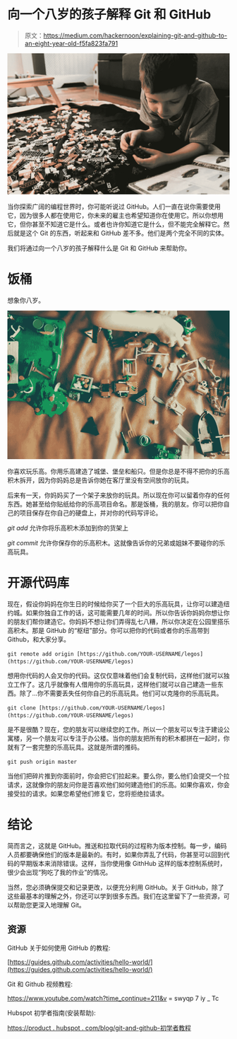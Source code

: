 # 向一个八岁的孩子解释 Git 和 GitHub

> 原文：<https://medium.com/hackernoon/explaining-git-and-github-to-an-eight-year-old-f5fa823fa791>

![](img/ebdefc7f7866f8d13e62013ed965b90b.png)

当你探索广阔的编程世界时，你可能听说过 GitHub。人们一直在说你需要使用它，因为很多人都在使用它，你未来的雇主也希望知道你在使用它。所以你想用它，但你甚至不知道它是什么。或者也许你知道它是什么，但不能完全解释它。然后就是这个 Git 的东西，听起来和 GitHub 差不多。他们是两个完全不同的实体。

我们将通过向一个八岁的孩子解释什么是 Git 和 GitHub 来帮助你。

# 饭桶

想象你八岁。

![](img/a223b6876cc0b78498ef69656d0c9407.png)

你喜欢玩乐高。你用乐高建造了城堡、堡垒和船只。但是你总是不得不把你的乐高积木拆开，因为你妈妈总是告诉你她在客厅里没有空间放你的玩具。

后来有一天，你妈妈买了一个架子来放你的玩具。所以现在你可以留着你存的任何东西。她甚至给你贴纸给你的乐高项目命名。那是饭桶，我的朋友。你可以把你自己的项目保存在你自己的硬盘上，并对你的代码写评论。

*git add* 允许你将乐高积木添加到你的货架上

*git commit* 允许你保存你的乐高积木。这就像告诉你的兄弟或姐妹不要碰你的乐高玩具。

# 开源代码库

现在，假设你妈妈在你生日的时候给你买了一个巨大的乐高玩具，让你可以建造纽约城。如果你独自工作的话，这可能需要几年的时间。所以你告诉你妈妈你想让你的朋友们帮你建造它。你妈妈不想让你们弄得乱七八糟，所以你决定在公园里搭乐高积木。那是 GitHub 的“枢纽”部分。你可以把你的代码或者你的乐高带到 Github，和大家分享。

`git remote add origin [https://github.com/YOUR-USERNAME/legos](https://github.com/YOUR-USERNAME/legos)`

想用你代码的人会叉你的代码。这仅仅意味着他们会复制代码，这样他们就可以独立工作了。这几乎就像有人借用你的乐高玩具，这样他们就可以自己建造一些东西。除了…你不需要丢失任何你自己的乐高玩具。他们可以克隆你的乐高玩具。

`git clone [https://github.com/YOUR-USERNAME/legos](https://github.com/YOUR-USERNAME/legos)`

是不是很酷？现在，您的朋友可以继续您的工作。所以一个朋友可以专注于建设公寓楼，另一个朋友可以专注于办公楼。当你的朋友把所有的积木都拼在一起时，你就有了一套完整的乐高玩具。这就是所谓的推码。

`git push origin master`

当他们把碎片推到你面前时，你会把它们拉起来。要么你，要么他们会提交一个拉请求，这就像你的朋友问你是否喜欢他们如何建造他们的乐高。如果你喜欢，你会接受拉的请求。如果您希望他们修复它，您将拒绝拉请求。

# 结论

简而言之，这就是 GitHub。推送和拉取代码的过程称为版本控制。每一步，编码人员都要确保他们的版本是最新的。有时，如果你弄乱了代码，你甚至可以回到代码的早期版本来消除错误。这样，当你使用像 GithHub 这样的版本控制系统时，很少会出现“狗吃了我的作业”的情况。

当然，您必须确保提交和记录更改，以便充分利用 GitHub。关于 GitHub，除了这些最基本的理解之外，你还可以学到很多东西。我们在这里留下了一些资源，可以帮助您更深入地理解 Git。

## 资源

GitHub 关于如何使用 GitHub 的教程:

[https://guides.github.com/activities/hello-world/](https://guides.github.com/activities/hello-world/)

Git 和 Github 视频教程:

https://www.youtube.com/watch?time_continue=211&v = swyqp 7 iy _ Tc

Hubspot 初学者指南(安装帮助):

[https://product . hubspot . com/blog/git-and-github-初学者教程](https://product.hubspot.com/blog/git-and-github-tutorial-for-beginners)